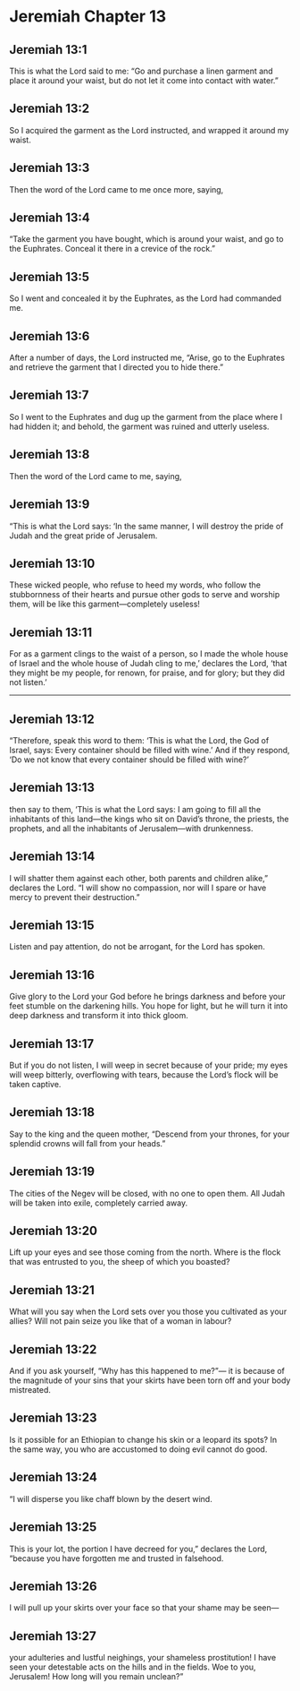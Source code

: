# Jeremiah Chapter 13

## Jeremiah 13:1

This is what the Lord said to me: “Go and purchase a linen garment and place it around your waist, but do not let it come into contact with water.”

## Jeremiah 13:2

So I acquired the garment as the Lord instructed, and wrapped it around my waist.

## Jeremiah 13:3

Then the word of the Lord came to me once more, saying,

## Jeremiah 13:4

“Take the garment you have bought, which is around your waist, and go to the Euphrates. Conceal it there in a crevice of the rock.”

## Jeremiah 13:5

So I went and concealed it by the Euphrates, as the Lord had commanded me.

## Jeremiah 13:6

After a number of days, the Lord instructed me, “Arise, go to the Euphrates and retrieve the garment that I directed you to hide there.”

## Jeremiah 13:7

So I went to the Euphrates and dug up the garment from the place where I had hidden it; and behold, the garment was ruined and utterly useless.

## Jeremiah 13:8

Then the word of the Lord came to me, saying,

## Jeremiah 13:9

“This is what the Lord says: ‘In the same manner, I will destroy the pride of Judah and the great pride of Jerusalem.

## Jeremiah 13:10

These wicked people, who refuse to heed my words, who follow the stubbornness of their hearts and pursue other gods to serve and worship them, will be like this garment—completely useless!

## Jeremiah 13:11

For as a garment clings to the waist of a person, so I made the whole house of Israel and the whole house of Judah cling to me,’ declares the Lord, ‘that they might be my people, for renown, for praise, and for glory; but they did not listen.’

---

## Jeremiah 13:12

“Therefore, speak this word to them: ‘This is what the Lord, the God of Israel, says: Every container should be filled with wine.’ And if they respond, ‘Do we not know that every container should be filled with wine?’

## Jeremiah 13:13

then say to them, ‘This is what the Lord says: I am going to fill all the inhabitants of this land—the kings who sit on David’s throne, the priests, the prophets, and all the inhabitants of Jerusalem—with drunkenness.

## Jeremiah 13:14

I will shatter them against each other, both parents and children alike,” declares the Lord. “I will show no compassion, nor will I spare or have mercy to prevent their destruction.”

## Jeremiah 13:15

Listen and pay attention, do not be arrogant, for the Lord has spoken.

## Jeremiah 13:16

Give glory to the Lord your God before he brings darkness and before your feet stumble on the darkening hills. You hope for light, but he will turn it into deep darkness and transform it into thick gloom.

## Jeremiah 13:17

But if you do not listen, I will weep in secret because of your pride; my eyes will weep bitterly, overflowing with tears, because the Lord’s flock will be taken captive.

## Jeremiah 13:18

Say to the king and the queen mother, “Descend from your thrones, for your splendid crowns will fall from your heads.”

## Jeremiah 13:19

The cities of the Negev will be closed, with no one to open them. All Judah will be taken into exile, completely carried away.

## Jeremiah 13:20

Lift up your eyes and see those coming from the north. Where is the flock that was entrusted to you, the sheep of which you boasted?

## Jeremiah 13:21

What will you say when the Lord sets over you those you cultivated as your allies? Will not pain seize you like that of a woman in labour?

## Jeremiah 13:22

And if you ask yourself, “Why has this happened to me?”— it is because of the magnitude of your sins that your skirts have been torn off and your body mistreated.

## Jeremiah 13:23

Is it possible for an Ethiopian to change his skin or a leopard its spots? In the same way, you who are accustomed to doing evil cannot do good.

## Jeremiah 13:24

“I will disperse you like chaff blown by the desert wind.

## Jeremiah 13:25

This is your lot, the portion I have decreed for you,” declares the Lord, “because you have forgotten me and trusted in falsehood.

## Jeremiah 13:26

I will pull up your skirts over your face so that your shame may be seen—

## Jeremiah 13:27

your adulteries and lustful neighings, your shameless prostitution! I have seen your detestable acts on the hills and in the fields. Woe to you, Jerusalem! How long will you remain unclean?”
